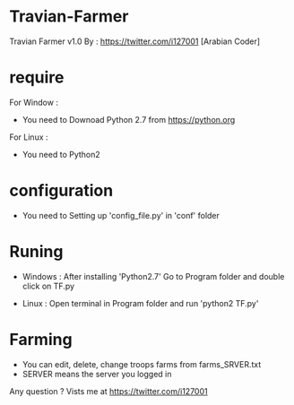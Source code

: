 # Travian-Farmer
Travian Farmer v1.0 By : https://twitter.com/i127001 [Arabian Coder]

# require
For Window :
  + You need to Downoad Python 2.7 from https://python.org
  
For Linux :
  + You need to Python2
  
# configuration
  + You need to Setting up 'config_file.py' in 'conf' folder


# Runing

  + Windows : After installing 'Python2.7' Go to Program folder and double click on TF.py

  + Linux : Open terminal in Program folder and run 'python2 TF.py'

# Farming
  + You can edit, delete, change troops farms from farms_SRVER.txt
  + SERVER means the server you logged in

Any question ? Vists me at https://twitter.com/i127001
